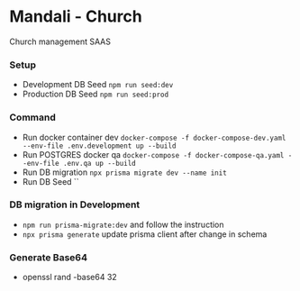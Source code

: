 # Mandali - Church 
Church management SAAS

### Setup
- Development DB Seed `npm run seed:dev`
- Production DB Seed `npm run seed:prod`

### Command
- Run docker container dev  `docker-compose -f docker-compose-dev.yaml --env-file .env.development up --build`
- Run POSTGRES docker qa  `docker-compose -f docker-compose-qa.yaml --env-file .env.qa up --build`
- Run DB migration `npx prisma migrate dev --name init`
- Run DB Seed ``

### DB migration in Development
* `npm run prisma-migrate:dev` and follow the instruction
* `npx prisma generate` update prisma client after change in schema


### Generate Base64
-  openssl rand -base64 32